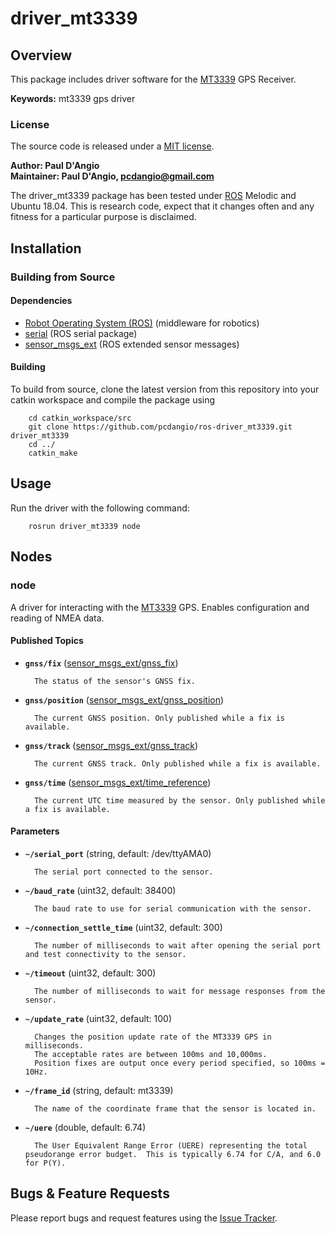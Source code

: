 # driver_mt3339

## Overview

This package includes driver software for the [MT3339] GPS Receiver.

**Keywords:** mt3339 gps driver

### License

The source code is released under a [MIT license](LICENSE).

**Author: Paul D'Angio<br />
Maintainer: Paul D'Angio, pcdangio@gmail.com**

The driver_mt3339 package has been tested under [ROS] Melodic and Ubuntu 18.04. This is research code, expect that it changes often and any fitness for a particular purpose is disclaimed.

## Installation

### Building from Source

#### Dependencies

- [Robot Operating System (ROS)](http://wiki.ros.org) (middleware for robotics)
- [serial](http://wiki.ros.org/serial) (ROS serial package)
- [sensor_msgs_ext](https://github.com/pcdangio/ros-sensor_msgs_ext) (ROS extended sensor messages)

#### Building

To build from source, clone the latest version from this repository into your catkin workspace and compile the package using

        cd catkin_workspace/src
        git clone https://github.com/pcdangio/ros-driver_mt3339.git driver_mt3339
        cd ../
        catkin_make

## Usage

Run the driver with the following command:

        rosrun driver_mt3339 node

## Nodes

### node

A driver for interacting with the [MT3339] GPS.  Enables configuration and reading of NMEA data.


#### Published Topics
* **`gnss/fix`** ([sensor_msgs_ext/gnss_fix](https://github.com/pcdangio/ros-sensor_msgs_ext/blob/master/msg/gnss_fix.msg))

        The status of the sensor's GNSS fix.

* **`gnss/position`** ([sensor_msgs_ext/gnss_position](https://github.com/pcdangio/ros-sensor_msgs_ext/blob/master/msg/gnss_position.msg))

        The current GNSS position. Only published while a fix is available.

* **`gnss/track`** ([sensor_msgs_ext/gnss_track](https://github.com/pcdangio/ros-sensor_msgs_ext/blob/master/msg/gnss_track.msg))

        The current GNSS track. Only published while a fix is available.

* **`gnss/time`** ([sensor_msgs_ext/time_reference](https://github.com/pcdangio/ros-sensor_msgs_ext/blob/master/msg/time_reference.msg))

        The current UTC time measured by the sensor. Only published while a fix is available.


#### Parameters

* **`~/serial_port`** (string, default: /dev/ttyAMA0)

        The serial port connected to the sensor.

* **`~/baud_rate`** (uint32, default: 38400)

        The baud rate to use for serial communication with the sensor.

* **`~/connection_settle_time`** (uint32, default: 300)

        The number of milliseconds to wait after opening the serial port and test connectivity to the sensor.

* **`~/timeout`** (uint32, default: 300)

        The number of milliseconds to wait for message responses from the sensor.

* **`~/update_rate`** (uint32, default: 100)

        Changes the position update rate of the MT3339 GPS in milliseconds.
        The acceptable rates are between 100ms and 10,000ms.
        Position fixes are output once every period specified, so 100ms = 10Hz.

* **`~/frame_id`** (string, default: mt3339)

        The name of the coordinate frame that the sensor is located in.

* **`~/uere`** (double, default: 6.74)

        The User Equivalent Range Error (UERE) representing the total pseudorange error budget.  This is typically 6.74 for C/A, and 6.0 for P(Y).

## Bugs & Feature Requests

Please report bugs and request features using the [Issue Tracker](https://github.com/pcdangio/ros-driver_mt3339/issues).


[ROS]: http://www.ros.org
[MT3339]: https://cdn-shop.adafruit.com/datasheets/GlobalTop-FGPMMOPA6H-Datasheet-V0A.pdf
